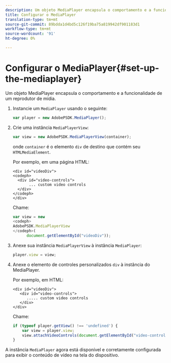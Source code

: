 ```yaml
---
description: Um objeto MediaPlayer encapsula o comportamento e a funcionalidade de um reprodutor de mídia.
title: Configurar o MediaPlayer
translation-type: tm+mt
source-git-commit: 89bdda1d4bd5c126f19ba75a819942df901183d1
workflow-type: tm+mt
source-wordcount: '91'
ht-degree: 0%

---
```



# Configurar o MediaPlayer{#set-up-the-mediaplayer}

Um objeto MediaPlayer encapsula o comportamento e a funcionalidade de um reprodutor de mídia.

1. Instancie um `MediaPlayer` usando o seguinte:

   ```js
   var player = new AdobePSDK.MediaPlayer();
   ```

1. Crie uma instância `MediaPlayerView`:

   ```js
   var view = new AdobePSDK.MediaPlayerView(container);
   ```

   onde `container` é o elemento `div` de destino que contém seu `HTMLMediaElement`.

   Por exemplo, em uma página HTML:

   ```
   <div id="videoDiv"> 
   <codeph>
     <div id="video-controls"> 
          ... custom video controls 
     </div> 
   </codeph> 
   </div>
   ```

   Chame:

   ```js
   var view = new  
   <codeph>
   AdobePSDK.MediaPlayerView 
   </codeph>( 
         document.getElementById("videoDiv"));  
   ```

1. Anexe sua instância `MediaPlayerView` à instância `MediaPlayer`:

   ```js
   player.view = view;
   ```

1. Anexe o elemento de controles personalizados `div` à instância do MediaPlayer.

   Por exemplo, em HTML:

   ```
   <div id="videoDiv"> 
      <div id="video-controls"> 
         ..... custom video controls 
      </div> 
   </div>
   ```

   Chame:

   ```js
   if (typeof player.getView() !== 'undefined') { 
       var view = player.view; 
       view.attachVideoControls(document.getElementById("video-controls")); 
   }
   ```

A instância `MediaPlayer` agora está disponível e corretamente configurada para exibir o conteúdo de vídeo na tela do dispositivo.
